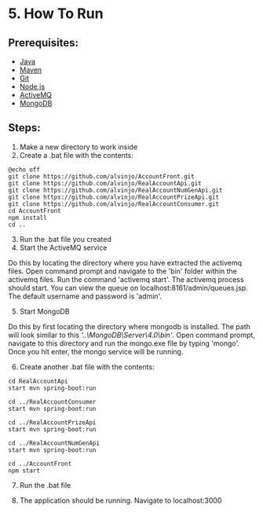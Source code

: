# 5. How To Run

## Prerequisites:
* [Java](https://www.oracle.com/technetwork/java/javase/downloads/index.html)
* [Maven](https://www.mkyong.com/maven/how-to-install-maven-in-windows/)
* [Git](https://git-scm.com/book/en/v2/Getting-Started-Installing-Git)
* [Node.js](https://nodejs.org/en/download/)
* [ActiveMQ](https://activemq.apache.org/getting-started.html)
* [MongoDB](https://docs.mongodb.com/manual/installation/)

## Steps:
1. Make a new directory to work inside
2. Create a .bat file with the contents:
```
@echo off
git clone https://github.com/alvinjo/AccountFront.git
git clone https://github.com/alvinjo/RealAccountApi.git
git clone https://github.com/alvinjo/RealAccountNumGenApi.git
git clone https://github.com/alvinjo/RealAccountPrizeApi.git
git clone https://github.com/alvinjo/RealAccountConsumer.git
cd AccountFront
npm install
cd ..
```
3. Run the .bat file you created
4. Start the ActiveMQ service

Do this by locating the directory where you have extracted the activemq files. Open command prompt and navigate to the 'bin' folder within the activemq files. Run the command 'activemq start'. The activemq process should start. You can view the queue on localhost:8161/admin/queues.jsp. The default username and password is 'admin'. 

5. Start MongoDB

Do this by first locating the directory where mongodb is installed. The path will look similar to this *'..\MongoDB\Server\4.0\bin\'*. Open command prompt, navigate to this directory and run the mongo.exe file by typing 'mongo'. Once you hit enter, the mongo service will be running.

6. Create another .bat file with the contents:
```
cd RealAccountApi
start mvn spring-boot:run

cd ../RealAccountConsumer
start mvn spring-boot:run

cd ../RealAccountPrizeApi
start mvn spring-boot:run

cd ../RealAccountNumGenApi
start mvn spring-boot:run

cd ../AccountFront
npm start
```
7. Run the .bat file

8. The application should be running. Navigate to localhost:3000


